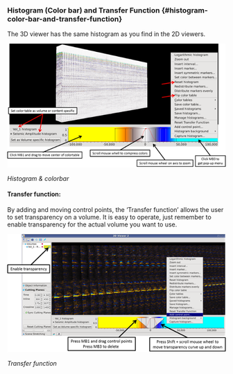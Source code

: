 ### Histogram \(Color bar\) and Transfer Function {#histogram-color-bar-and-transfer-function}

The 3D viewer has the same histogram as you find in the 2D viewers.

![](/assets/006_old3dviewer.png)

_Histogram & colorbar_

#### **Transfer function:**

By adding and moving control points, the ‘Transfer function’ allows the user to set transparency on a volume. It is easy to operate, just remember to enable transparency for the actual volume you want to use.

![](/assets/007_old3dviewer.png)

_Transfer function_

